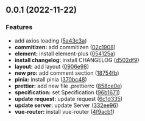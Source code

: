 ## 0.0.1 (2022-11-22)


### Features

* add axios loading ([5a43c3a](https://github.com/luwenhai99999/vue-element-admin-next/commit/5a43c3a39277a842c02304b72ef5ce36d0332875))
* **commitizen:** add commitizen ([02c1908](https://github.com/luwenhai99999/vue-element-admin-next/commit/02c190839dc01d85bc27d2049a21726dbe993226))
* **element:** install element-plus ([054125a](https://github.com/luwenhai99999/vue-element-admin-next/commit/054125a84ea2a436c336a122c5244bf038890dd3))
* **install changelog:** install CHANGELOG ([d502df9](https://github.com/luwenhai99999/vue-element-admin-next/commit/d502df91abe8786d3c9bd2790723e11ab1c49ee2))
* **layout:** add layout ([0906e98](https://github.com/luwenhai99999/vue-element-admin-next/commit/0906e980ed471150f4567db4598e3cba40ed655a))
* **new pro:** add comment section ([18754fb](https://github.com/luwenhai99999/vue-element-admin-next/commit/18754fb45051585bdb06a1f7ffeae5438554dadd))
* **pinia:** install pinia ([370bc48](https://github.com/luwenhai99999/vue-element-admin-next/commit/370bc488881672bc3660a48f8c73398df30c9074))
* **prettier:** add new file .prettierrc ([858ce0e](https://github.com/luwenhai99999/vue-element-admin-next/commit/858ce0ebea959a75913234abd4b0d47c35b653ae))
* **specification:** set Specification ([96b1671](https://github.com/luwenhai99999/vue-element-admin-next/commit/96b1671730626b3ad2b01d6f7f05659f90419ded))
* **update request:** update request ([6c1d335](https://github.com/luwenhai99999/vue-element-admin-next/commit/6c1d335569e3828913f122ff6a76554a4d154c3f))
* **update server:** update Server ([332ee96](https://github.com/luwenhai99999/vue-element-admin-next/commit/332ee96018273d6f9c4a1109204b6f69a2325209))
* **vue-router:** install vue-router ([4f9acb1](https://github.com/luwenhai99999/vue-element-admin-next/commit/4f9acb171cee0ac1b3be880991027cb7976d580a))





